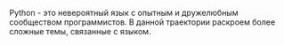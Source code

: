 Python - это невероятный язык с опытным и дружелюбным сообществом программистов. В данной траектории раскроем более сложные темы, связанные с языком.
